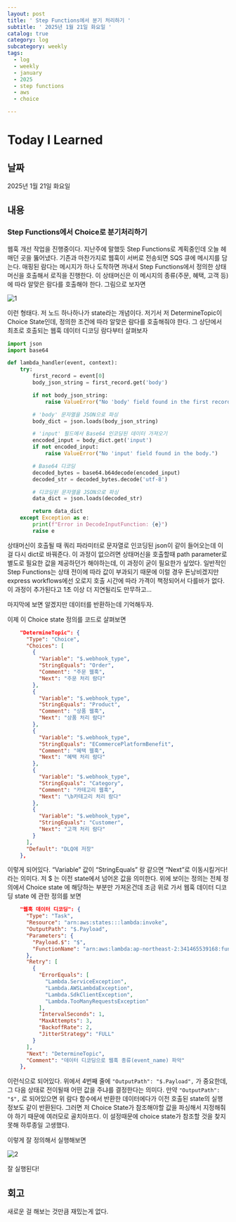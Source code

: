 ```yaml
---
layout: post
title: ' Step Functions에서 분기 처리하기 '
subtitle: ' 2025년 1월 21일 화요일 '
catalog: true
category: log
subcategory: weekly
tags:
  - log
  - weekly
  - january
  - 2025
  - step functions
  - aws
  - choice

---
```


# Today I Learned

## 날짜

2025년 1월 21일 화요일

## 내용

### Step Functions에서 Choice로 분기처리하기

 웹훅 개선 작업을 진행중이다. 지난주에 말했듯 Step Functions로 계획중인데 오늘 헤매던 곳을 뚫어냈다. 기존과 마찬가지로 웹훅이 서버로 전송되면 SQS 큐에 메시지를 담는다. 매핑된 람다는 메시지가 하나 도착하면 꺼내서  Step Functions에서 정의한 상태 머신을 호출해서 로직을 진행한다. 이 상태머신은 이 메시지의 종류(주문, 혜택, 고객 등)에 따라 알맞은 람다를 호출해야 한다. 그림으로 보자면

![1](https://cdn.jsdelivr.net/gh/junsoopooh/importunate-dev.github.io/img/log/2025/01/21/1.webp)

이런 형태다. 저 노드 하나하나가 state라는 개념이다. 저기서 저 DetermineTopic이 Choice State인데, 정의한 조건에 따라 알맞은 람다를 호출해줘야 한다. 그 상단에서 최초로 호출되는 웹훅 데이터 디코딩 람다부터 살펴보자

 

```python
import json
import base64

def lambda_handler(event, context):
    try:
        first_record = event[0]
        body_json_string = first_record.get('body')

        if not body_json_string:
            raise ValueError("No 'body' field found in the first record.")

        # 'body' 문자열을 JSON으로 파싱
        body_dict = json.loads(body_json_string)

        # 'input' 필드에서 Base64 인코딩된 데이터 가져오기
        encoded_input = body_dict.get('input')
        if not encoded_input:
            raise ValueError("No 'input' field found in the body.")

        # Base64 디코딩
        decoded_bytes = base64.b64decode(encoded_input)
        decoded_str = decoded_bytes.decode('utf-8')

        # 디코딩된 문자열을 JSON으로 파싱
        data_dict = json.loads(decoded_str)

        return data_dict
    except Exception as e:
        print(f"Error in DecodeInputFunction: {e}")
        raise e
```

 상태머신이 호출될 때 쿼리 파라미터로 문자열로 인코딩된 json이 같이 들어오는데 이걸 다시 dict로 바꿔준다. 이 과정이 없으려면 상태머신을 호출할때 path parameter로 별도로 필요한 값을 제공하던가 해야하는데, 이 과정이 굳이 필요한가 싶었다. 일반적인 Step Functions는 상태 전이에 따라 값이 부과되기 때문에 이럴 경우 돈낭비겠지만 express workflows에선 오로지 호출 시간에 따라 가격이 책정되어서 다를바가 없다. 이 과정이 추가된다고 1초 이상 더 지연될리도 만무하고…

 마지막에 보면 알겠지만 데이터를 반환하는데 기억해두자.

 이제 이 Choice state 정의를 코드로 살펴보면

```json
    "DetermineTopic": {
      "Type": "Choice",
      "Choices": [
        {
          "Variable": "$.webhook_type",
          "StringEquals": "Order",
          "Comment": "주문 웹훅",
          "Next": "주문 처리 람다"
        },
        {
          "Variable": "$.webhook_type",
          "StringEquals": "Product",
          "Comment": "상품 웹훅",
          "Next": "상품 처리 람다"
        },
        {
          "Variable": "$.webhook_type",
          "StringEquals": "ECommercePlatformBenefit",
          "Comment": "혜택 웹훅",
          "Next": "혜택 처리 람다"
        },
        {
          "Variable": "$.webhook_type",
          "StringEquals": "Category",
          "Comment": "카테고리 웹훅",
          "Next": "\b카테고리 처리 람다"
        },
        {
          "Variable": "$.webhook_type",
          "StringEquals": "Customer",
          "Next": "고객 처리 람다"
        }
      ],
      "Default": "DLQ에 저장"
    },
```

이렇게 되어있다. “Variable” 값이 “StringEquals” 랑 같으면 “Next”로 이동시킬거다! 라는 의미다. 저 $ 는 이전 state에서 넘어온 값을 의미한다. 위에 보이는 정의는 전체 정의에서 Choice state 에 해당하는 부분만 가져온건데 조금 위로 가서 웹훅 데이터 디코딩 state 에 관한 정의를 보면

```json
    "웹훅 데이터 디코딩": {
      "Type": "Task",
      "Resource": "arn:aws:states:::lambda:invoke",
      "OutputPath": "$.Payload",
      "Parameters": {
        "Payload.$": "$",
        "FunctionName": "arn:aws:lambda:ap-northeast-2:341465539168:function:WebhookUpgrade_EventNameDecode:$LATEST"
      },
      "Retry": [
        {
          "ErrorEquals": [
            "Lambda.ServiceException",
            "Lambda.AWSLambdaException",
            "Lambda.SdkClientException",
            "Lambda.TooManyRequestsException"
          ],
          "IntervalSeconds": 1,
          "MaxAttempts": 3,
          "BackoffRate": 2,
          "JitterStrategy": "FULL"
        }
      ],
      "Next": "DetermineTopic",
      "Comment": "데이터 디코딩으로 웹훅 종류(event_name) 파악"
    },
```

이런식으로 되어있다. 위에서 4번째 줄에 `"OutputPath": "$.Payload",` 가 중요한데, 그 다음 상태로 전이될때 어떤 값을 주냐를 결정한다는 의미다. 만약 `"OutputPath": "$",` 로 되어있으면 위 람다 함수에서 반환한 데이터에다가 이전 호출된 state의 실행 정보도 같이 반환된다. 그러면 저 Choice State가 참조해야할 값을 파싱해서 지정해줘야 하기 때문에 여러모로 골치아프다. 이 설정때문에 choice state가 참조할 것을 찾지 못해 하루종일 고생했다.

 이렇게 잘 정의해서 실행해보면

![2](https://cdn.jsdelivr.net/gh/junsoopooh/importunate-dev.github.io/img/log/2025/01/21/2.webp)

잘 실행된다!

## 회고

새로운 걸 해보는 것만큼 재밌는게 없다.